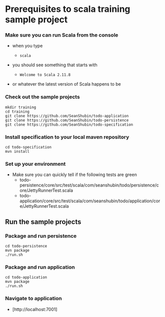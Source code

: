 # Prerequisites to scala training sample project

### Make sure you can run Scala from the console
- when you type
    -     scala
- you should see something that starts with
    -     Welcome to Scala 2.11.8
- or whatever the latest version of Scala happens to be

### Check out the sample projects

    mkdir training
    cd training
    git clone https://github.com/SeanShubin/todo-application
    git clone https://github.com/SeanShubin/todo-persistence
    git clone https://github.com/SeanShubin/todo-specification

### Install specification to your local maven repository
    cd todo-specification
    mvn install

### Set up your environment
- Make sure you can quickly tell if the following tests are green
    - todo-persistence/core/src/test/scala/com/seanshubin/todo/persistence/core/JettyRunnerTest.scala
    - todo-application/core/src/test/scala/com/seanshubin/todo/application/core/JettyRunnerTest.scala

## Run the sample projects

### Package and run persistence
    cd todo-persistence
    mvn package
    ./run.sh

### Package and run application
    cd todo-application
    mvn package
    ./run.sh

### Navigate to application
- [http://localhost:7001]

